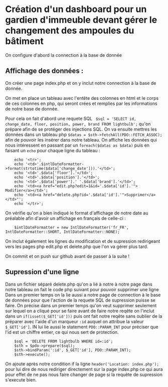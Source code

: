 # Création d'un dashboard pour un gardien d'immeuble devant gérer le changement des ampoules du bâtiment

On configure d'abord la connection à la base de donnée

## Affichage des données :

On créer une page index.php et on y inclut notre connection à la base de donnée.

On met en place un tableau avec l'entête des colonnes en html et le corps de ces colonnes en php, qui seront crées et remplies par les informations de notre base de donnée.

Pour cela on fait d'abord une requete SQL ``` $sql = 'SELECT id, change_date, floor, position, power, brand FROM lightbulb';``` qu'on prépare afin de se protéger des injections SQL.
On va ensuite mettres les données dans un tableau php ```$datas = $sth->fetchAll(PDO::FETCH_ASSOC);``` afin de pouvoir les insérer dans notre tableau.
On affiche les données qui nous intéressent en passant par un ```foreach($datas as $data)``` puis en faisant un ```echo``` pour chaque ligne du tableau :
```
    echo '<tr>';
    echo '<td>'.$intlDateFormatter->format(strtotime($data['change_date'])).'</td>';
    echo '<td>'.$data['floor'].'</td>';
    echo '<td>'.$data['position'].'</td>';
    echo '<td>'.$data['power'].' '.$data['brand'].'</td>';
    echo '<td><a href="edit.php?edit=1&id='.$data['id'].'"> Modifier</a></td>';
    echo '<td><a href="delete.php?id='.$data['id'].'">Supprimer</a></td>"';
    echo '</tr>';
```
On vérifie qu'on a bien indiqué le format d'affichage de notre date au préalable afin d'avoir un affichage en français de celle-ci : 
```
    $intlDateFormatter = new IntlDateFormatter('fr_FR', IntlDateFormatter::SHORT, IntlDateFormatter::NONE);
```
On inclut également les lignes du modification et de supression redirigeant vers les pages php edit.php et delete.php que l'on va gérer plus tard.

On commit et on push sur github avant de passer à la suite !


## Supression d'une ligne 

Dans un fichier séparé delete.php qu'on a lié à notre à notre page dans notre tableau on fait le code php suivant pour pouvoir supprimer une ligne
Dans un premier temps on la lie aussi a notre page de connection à le base de données pour que l'action de la requete SQL de supression puisse se faire.
On précise dans un premier temps qu'on veut supprimer seulement sur lequel on a cliqué pour se faire avant de faire notre reqête on l'inclut dans un ```if(isset($_GET['id']))``` puis ont fait notre reqête sans oublier de la préparer avec l'aide d'un marqueur ```:id``` auquel on attribue la valeur ```$_GET['id']```. IN lui lie aussi le statement ```PDO::PARAM_INT``` pour préciser que l'id est un chiffre entier, ce qui nous sert de protection.
```
    $sql = 'DELETE FROM lightbulb WHERE id=:id';
    $sth = $pdo->prepare($sql);
    $sth->bindParam(':id', $_GET['id'], PDO::PARAM_INT);
    $sth->execute();

```

On ajoute après notre condition if la ligne ```header('Location: index.php');``` pour lui dire de nous rediriger directement sur la page index.php ce qui aura pour effet de ne pas nous faire changer de page si la requête de supression s'execute bien.